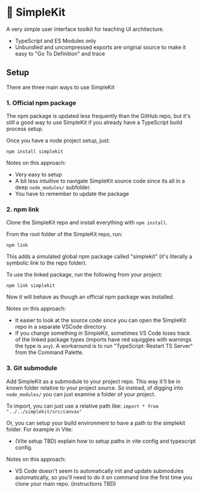 # 🧰 SimpleKit

A very simple user interface toolkit for teaching UI architecture.

- TypeScript and ES Modules only
- Unbundled and uncompressed exports are original source to make it easy to "Go To Definition" and trace

## Setup

There are three main ways to use SimpleKit

### 1. Official npm package

The npm package is updated less frequently than the GitHub repo, but it's still a good way to use SimpleKit if you already have a TypeScript build process setup.

Once you have a node project setup, just:

`npm install simplekit`

Notes on this approach:

- Very easy to setup
- A bit less intuitive to navigate SimpleKit source code since its all in a deep `node_modules/` subfolder.
- You have to remember to update the package

### 2. npm link

Clone the SimpleKit repo and install everything with `npm install`.

From the root folder of the SimpleKit repo, run:

`npm link`

This adds a simulated global npm package called "simplekit" (it's literally a symbolic link to the repo folder).

To use the linked package, run the following from your project:

`npm link simplekit`

Now it will behave as though an official npm package was installed.

Notes on this approach:

- It easier to look at the source code since you can open the SimpleKit repo in a separate VSCode directory.
- If you change something in SimpleKit, sometimes VS Code loses track of the linked package types (imports have red squiggles with warnings the type is `any`). A workaround is to run "TypeScript: Restart TS Server" from the Command Palette.

### 3. Git submodule

Add SimpleKit as a submodule to your project repo. This way it'll be in known folder relative to your project source. So instead, of digging into `node_modules/` you can just examine a folder of your project.

To import, you can just use a relative path like:
`import * from "../../simplekit/src/canvas"`

Or, you can setup your build environment to have a path to the simplekit folder. For example in Vite:

- (Vite setup TBD) explain how to setup paths in vite config and typescript config.

Notes on this approach:

- VS Code doesn't seem to automatically init and update submodules automatically, so you'll need to do it on command line the first time you clone your main repo. (instructions TBD)

